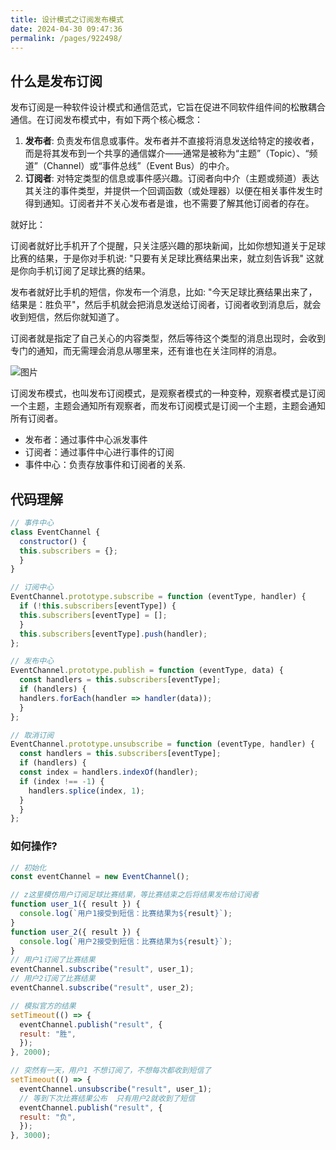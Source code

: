 ```yaml
---
title: 设计模式之订阅发布模式
date: 2024-04-30 09:47:36
permalink: /pages/922498/
---
```



## 什么是发布订阅

发布订阅是一种软件设计模式和通信范式，它旨在促进不同软件组件间的松散耦合通信。在订阅发布模式中，有如下两个核心概念：

1. **发布者**:  负责发布信息或事件。发布者并不直接将消息发送给特定的接收者，而是将其发布到一个共享的通信媒介——通常是被称为“主题”（Topic）、“频道”（Channel）或“事件总线”（Event Bus）的中介。
2. **订阅者**: 对特定类型的信息或事件感兴趣。订阅者向中介（主题或频道）表达其关注的事件类型，并提供一个回调函数（或处理器）以便在相关事件发生时得到通知。订阅者并不关心发布者是谁，也不需要了解其他订阅者的存在。

就好比：

订阅者就好比手机开了个提醒，只关注感兴趣的那块新闻，比如你想知道关于足球比赛的结果，于是你对手机说: "只要有关足球比赛结果出来，就立刻告诉我" 这就是你向手机订阅了足球比赛的结果。

发布者就好比手机的短信，你发布一个消息，比如: "今天足球比赛结果出来了，结果是：胜负平"，然后手机就会把消息发送给订阅者，订阅者收到消息后，就会收到短信，然后你就知道了。

订阅者就是指定了自己关心的内容类型，然后等待这个类型的消息出现时，会收到专门的通知，而无需理会消息从哪里来，还有谁也在关注同样的消息。

![图片](https://qiniu.wangxiaoze.wang/hexo-blog/d_20240426094751.png)

订阅发布模式，也叫发布订阅模式，是观察者模式的一种变种，观察者模式是订阅一个主题，主题会通知所有观察者，而发布订阅模式是订阅一个主题，主题会通知所有订阅者。

- 发布者：通过事件中心派发事件
- 订阅者：通过事件中心进行事件的订阅
- 事件中心：负责存放事件和订阅者的关系.

## 代码理解

``` js
// 事件中心
class EventChannel {
  constructor() {
  this.subscribers = {};
  }
}

// 订阅中心
EventChannel.prototype.subscribe = function (eventType, handler) {
  if (!this.subscribers[eventType]) {
  this.subscribers[eventType] = [];
  }
  this.subscribers[eventType].push(handler);
};

// 发布中心
EventChannel.prototype.publish = function (eventType, data) {
  const handlers = this.subscribers[eventType];
  if (handlers) {
  handlers.forEach(handler => handler(data));
  }
};

// 取消订阅
EventChannel.prototype.unsubscribe = function (eventType, handler) {
  const handlers = this.subscribers[eventType];
  if (handlers) {
  const index = handlers.indexOf(handler);
  if (index !== -1) {
    handlers.splice(index, 1);
  }
  }
};
```

### 如何操作?

``` js
// 初始化
const eventChannel = new EventChannel();

// z这里模仿用户订阅足球比赛结果，等比赛结束之后将结果发布给订阅者
function user_1({ result }) {
  console.log(`用户1接受到短信：比赛结果为${result}`);
}
function user_2({ result }) {
  console.log(`用户2接受到短信：比赛结果为${result}`);
}
// 用户1订阅了比赛结果
eventChannel.subscribe("result", user_1);
// 用户2订阅了比赛结果
eventChannel.subscribe("result", user_2);

// 模拟官方的结果
setTimeout(() => {
  eventChannel.publish("result", {
  result: "胜",
  });
}, 2000);

// 突然有一天，用户1 不想订阅了，不想每次都收到短信了
setTimeout(() => {
  eventChannel.unsubscribe("result", user_1);
  // 等到下次比赛结果公布  只有用户2就收到了短信
  eventChannel.publish("result", {
  result: "负",
  });
}, 3000);
```

